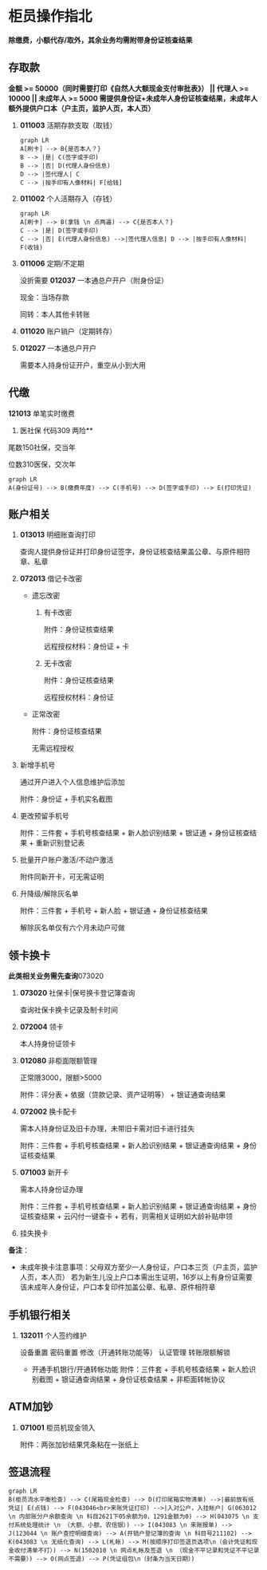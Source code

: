 # 柜员操作指北

**除缴费，小额代存/取外，其余业务均需附带身份证核查结果**

## 存取款

**金额 >= 50000（同时需要打印《自然人大额现金支付审批表》） || 代理人 >= 10000 || 未成年人 >= 5000 需提供身份证+未成年人身份证核查结果，未成年人额外提供户口本（户主页，监护人页，本人页）**

1. **011003** 活期存款支取（取钱）

   ``` mermaid
   graph LR
   A[刷卡] --> B{是否本人？}
   B --> |是| C(签字或手印)
   B --> |否| D(代理人身份信息)
   D --> |签代理人| C
   C --> |按手印有人像材料| F[给钱]
   ```

2. **011002** 个人活期存入（存钱）

   ``` mermaid
   graph LR
   A[刷卡] --> B(拿钱 \n 点两遍) --> C{是否本人？}
   C --> |是| D(签字或手印)
   C --> |否| E(代理人身份信息) -->|签代理人信息| D --> |按手印有人像材料| F(收钱)
   ```

   

3. **011006** 定期/不定期

   没折需要 **012037** 一本通总户开户（附身份证）

   现金：当场存款

   同转：本人其他卡转账

4. **011020** 账户销户（定期转存）

5. **012027** 一本通总户开户

   需要本人持身份证开户，重空从小到大用

##  代缴

**121013** 单笔实时缴费

1.  医社保 代码309 两险**

   尾数150社保，交当年

   位数310医保，交次年

   ``` mermaid
   graph LR
   A(身份证号) --> B(缴费年度) --> C(手机号) --> D(签字或手印) --> E(打印凭证)
   ```


## 账户相关

1. **013013** 明细账查询打印

   查询人提供身份证并打印身份证签字，身份证核查结果盖公章、与原件相符章、私章

2. **072013** 借记卡改密

   * 遗忘改密

     1. 有卡改密

        附件：身份证核查结果

        远程授权材料：身份证 + 卡

     2. 无卡改密

        附件：身份证核查结果

        远程授权材料：身份证

   * 正常改密

     附件：身份证核查结果

     无需远程授权

3. 新增手机号

   通过开户进入个人信息维护后添加

   附件：身份证 + 手机实名截图

4. 更改预留手机号

   附件：三件套 + 手机号核查结果 + 新人脸识别结果 + 银证通 + 身份证核查结果 + 重新识别登记表

5. 批量开户账户激活/不动户激活

   附件同新开卡，可无需证明

6. 升降级/解除灰名单

   附件：三件套 + 手机号 + 新人脸 + 银证通 + 身份证核查结果

   解除灰名单仅有六个月未动户可做

## 领卡换卡

**此类相关业务需先查询**073020

1. **073020** 社保卡|保号换卡登记簿查询

   查询社保卡换卡记录及制卡时间

2. **072004** 领卡

   本人持身份证领卡

3. **012080** 非柜面限额管理

   正常限3000，限额>5000

   附件：评分表 + 依据（贷款记录、资产证明等） + 银证通查询结果

4. **072002** 换卡配卡

   需本人持身份证及旧卡办理，未带旧卡需对旧卡进行挂失

   附件：三件套 + 手机号核查结果 + 新人脸识别结果 + 银证通查询结果 + 身份证核查结果

5. **071003** 新开卡

   需本人持身份证办理

   附件：三件套 + 手机号核查结果 + 新人脸识别结果 + 银证通查询结果 + 身份证核查结果 + 云闪付一键查卡 + 若有，则需相关证明如大龄补贴申领

6. 挂失换卡

**备注**： 

- 未成年换卡注意事项：父母双方至少一人身份证，户口本三页（户主页，监护人页，本人页） 若为新生儿没上户口本需出生证明，16岁以上有身份证需要该未成年人身份证，户口本复印件加盖公章、私章、原件相符章

## 手机银行相关

1. **132011** 个人签约维护

   设备重置 密码重置 修改（开通转账功能等） 认证管理 转账限额解锁
   
   - 开通手机银行/开通转帐功能 附件：三件套 + 手机号核查结果 + 新人脸识别截图 + 银证通查询结果 + 身份证核查结果 + 非柜面转帐协议

## ATM加钞

1. **071001** 柜员机现金领入

   附件：两张加钞结果凭条粘在一张纸上

## 签退流程

``` mermaid
graph LR
B(柜员流水平衡检查) --> C(尾箱现金检查) --> D(打印尾箱实物清单) -->|最前放有纸凭证| E(点钱) --> F(043046<br>来账凭证打印) -->|入对公户，入挂帐户| G(063012 \n 内部账分户余额查询 \n 科目2621下05余额为0，1291金额为0) --> H(043075 \n 支付系统处理统计 \n （大额、小额、农信银）) --> I(043083 \n 来账报单) --> J(123044 \n 账户查控明细查询) --> A(开销户登记簿的查询 \n 科目号211102) --> K(043083 \n 无纸化查询) --> L(札帐) --> M(按顺序打印签退页选项\n（会计凭证和现金收付清单不打）) --> N(1502010 \n 网点札帐及签退 \n （现金不平记录和凭证不平记录不需要）) --> O(网点签退) --> P(凭证组包\n（封条为当天日期）)
```

